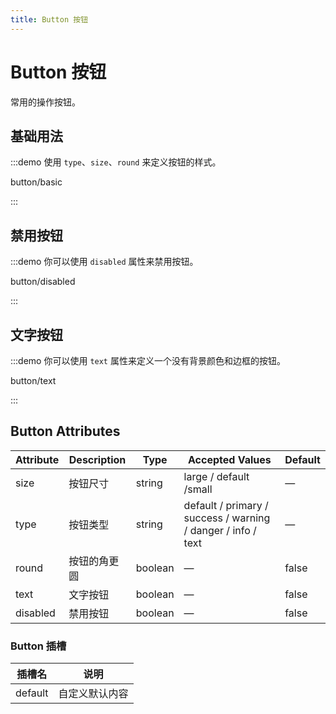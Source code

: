 ```yaml
---
title: Button 按钮
---
```


# Button 按钮

常用的操作按钮。

## 基础用法

:::demo 使用 `type`、`size`、`round` 来定义按钮的样式。

button/basic

:::

## 禁用按钮

:::demo 你可以使用 `disabled` 属性来禁用按钮。

button/disabled

:::

## 文字按钮

:::demo 你可以使用 `text` 属性来定义一个没有背景颜色和边框的按钮。

button/text

:::

## Button Attributes

| Attribute | Description  | Type    | Accepted Values                                              | Default |
| --------- | ------------ | ------- | ------------------------------------------------------------ | ------- |
| size      | 按钮尺寸     | string  | large / default /small                                       | —       |
| type      | 按钮类型     | string  | default / primary / success / warning / danger / info / text | —       |
| round     | 按钮的角更圆 | boolean | —                                                            | false   |
| text      | 文字按钮     | boolean | —                                                            | false   |
| disabled  | 禁用按钮     | boolean | —                                                            | false   |

### Button 插槽

| 插槽名  | 说明           |
| ------- | -------------- |
| default | 自定义默认内容 |
